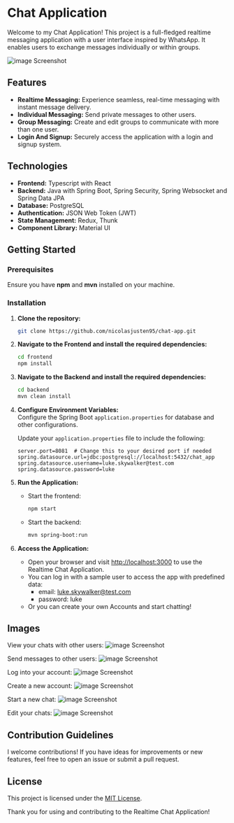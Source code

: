 # Chat Application

Welcome to my Chat Application! This project is a full-fledged realtime messaging application with a user interface 
inspired by WhatsApp. It enables users to exchange messages individually or within groups.

![image Screenshot](./images/homepage.png)

## Features

- **Realtime Messaging:** Experience seamless, real-time messaging with instant message delivery.
- **Individual Messaging:** Send private messages to other users.
- **Group Messaging:** Create and edit groups to communicate with more than one user.
- **Login And Signup:** Securely access the application with a login and signup system.

## Technologies

- **Frontend:** Typescript with React
- **Backend:** Java with Spring Boot, Spring Security, Spring Websocket and Spring Data JPA
- **Database:** PostgreSQL
- **Authentication:** JSON Web Token (JWT)
- **State Management:** Redux, Thunk
- **Component Library:** Material UI

## Getting Started

### Prerequisites

Ensure you have **npm** and **mvn** installed on your machine.

### Installation

1. **Clone the repository:**  
    ```bash  
    git clone https://github.com/nicolasjusten95/chat-app.git
    ```

2. **Navigate to the Frontend and install the required dependencies:**  
    ```bash
    cd frontend
    npm install
    ```

3. **Navigate to the Backend and install the required dependencies:**  
    ```bash
    cd backend
    mvn clean install
    ```

4. **Configure Environment Variables:**  
   Configure the Spring Boot `application.properties` for database and other configurations.
   
   Update your `application.properties` file to include the following:
   ```properties name=src/main/resources/application.properties
   server.port=8081  # Change this to your desired port if needed
   spring.datasource.url=jdbc:postgresql://localhost:5432/chat_app
   spring.datasource.username=luke.skywalker@test.com
   spring.datasource.password=luke
   ```

5. **Run the Application:**
    - Start the frontend:
      ```bash
      npm start
      ```
    - Start the backend:
      ```bash
      mvn spring-boot:run
      ```

6. **Access the Application:**
   - Open your browser and visit [http://localhost:3000](http://localhost:3000) to use the Realtime Chat Application.
   - You can log in with a sample user to access the app with predefined data:
     - email: luke.skywalker@test.com
     - password: luke
   - Or you can create your own Accounts and start chatting!

## Images

View your chats with other users:
![image Screenshot](./images/homepage.png)

Send messages to other users:
![image Screenshot](./images/send_messages.png)

Log into your account:
![image Screenshot](./images/signin.png)

Create a new account:
![image Screenshot](./images/signup.png)

Start a new chat:
![image Screenshot](./images/start_new_group_chat.png)

Edit your chats:
![image Screenshot](./images/edit_group_chat.png)

## Contribution Guidelines

I welcome contributions! If you have ideas for improvements or new features, feel free to open an issue or submit a pull request.

## License

This project is licensed under the [MIT License](LICENSE).

Thank you for using and contributing to the Realtime Chat Application!